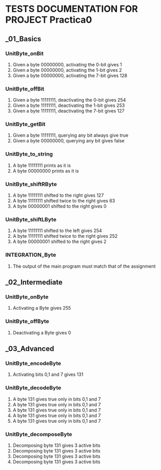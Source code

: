 # TESTS DOCUMENTATION FOR PROJECT Practica0

    
## _01_Basics 
    
###  UnitByte_onBit 
1. Given a byte 00000000, activating the 0-bit gives 1
1. Given a byte 00000000, activating the 1-bit gives 2
1. Given a byte 00000000, activating the 7-bit gives 128
    
###  UnitByte_offBit 
1. Given a byte 11111111, deactivating the 0-bit gives 254
1. Given a byte 11111111, deactivating the 1-bit gives 253
1. Given a byte 11111111, deactivating the 7-bit gives 127
    
###  UnitByte_getBit 
1. Given a byte 11111111, querying any bit always give true
1. Given a byte 00000000, querying any bit gives false
    
###  UnitByte_to_string 
1. A byte 11111111 prints as it is
1. A byte 00000000 prints as it is
    
###  UnitByte_shiftRByte 
1. A byte 11111111 shifted to the right gives 127
1. A byte 11111111 shifted twice to the right gives 63
1. A byte 00000001 shifted to the right gives 0
    
###  UnitByte_shiftLByte 
1. A byte 11111111 shifted to the left gives 254
1. A byte 11111111 shifted twice to the right gives 252
1. A byte 00000001 shifted to the right gives 2
    
###  INTEGRATION_Byte 
1. The output of the main program must match that of the assignment
    
## _02_Intermediate 
    
###  UnitByte_onByte 
1. Activating a Byte gives 255
    
###  UnitByte_offByte 
1. Deactivating a Byte gives 0
    
## _03_Advanced 
    
###  UnitByte_encodeByte 
1. Activating bits 0,1 and 7 gives 131
    
###  UnitByte_decodeByte 
1. A byte 131 gives true only in bits 0,1 and 7
1. A byte 131 gives true only in bits 0,1 and 7
1. A byte 131 gives true only in bits 0,1 and 7
1. A byte 131 gives true only in bits 0,1 and 7
1. A byte 131 gives true only in bits 0,1 and 7
    
###  UnitByte_decomposeByte 
1. Decomposing byte 131 gives 3 active bits
1. Decomposing byte 131 gives 3 active bits
1. Decomposing byte 131 gives 3 active bits
1. Decomposing byte 131 gives 3 active bits
